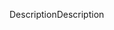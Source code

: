 <span data-ttu-id="f64bd-101">Description</span><span class="sxs-lookup"><span data-stu-id="f64bd-101">Description</span></span>
